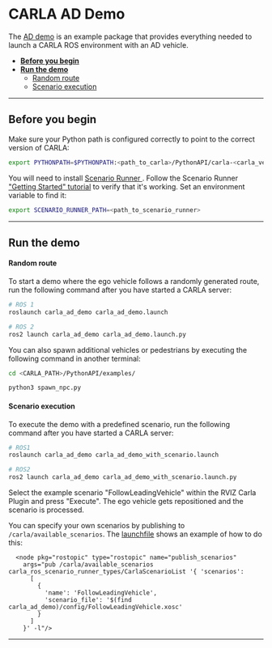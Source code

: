 # CARLA AD Demo

The [AD demo](https://github.com/carla-simulator/ros-bridge/tree/master/carla_ad_demo) is an example package that provides everything needed to launch a CARLA ROS environment with an AD vehicle. 

- [__Before you begin__](#before-you-begin)
- [__Run the demo__](#run-the-demo)
    - [Random route](#random-route)
    - [Scenario execution](#scenario-execution)
---

## Before you begin

Make sure your Python path is configured correctly to point to the correct version of CARLA:

```sh
export PYTHONPATH=$PYTHONPATH:<path_to_carla>/PythonAPI/carla-<carla_version_and_arch>.egg:<path_to_carla>/PythonAPI/carla/
```

You will need to install [Scenario Runner ](https://carla-scenariorunner.readthedocs.io/en/latest/getting_scenariorunner/). Follow the 
Scenario Runner ["Getting Started" tutorial](https://github.com/carla-simulator/scenario_runner/blob/master/Docs/getting_started.md) to verify that it's working. Set an environment variable to find it:

```sh
export SCENARIO_RUNNER_PATH=<path_to_scenario_runner>
```

---

## Run the demo


#### Random route

To start a demo where the ego vehicle follows a randomly generated route, run the following command after you have started a CARLA server:

```sh
# ROS 1
roslaunch carla_ad_demo carla_ad_demo.launch

# ROS 2
ros2 launch carla_ad_demo carla_ad_demo.launch.py
```

You can also spawn additional vehicles or pedestrians by executing the following command in another terminal:

```sh
cd <CARLA_PATH>/PythonAPI/examples/

python3 spawn_npc.py
```

#### Scenario execution

To execute the demo with a predefined scenario, run the following command after you have started a CARLA server:

```sh
# ROS1
roslaunch carla_ad_demo carla_ad_demo_with_scenario.launch

# ROS2
ros2 launch carla_ad_demo carla_ad_demo_with_scenario.launch.py
```

Select the example scenario "FollowLeadingVehicle" within the RVIZ Carla Plugin and press "Execute". The ego vehicle gets repositioned and the scenario is processed. 

You can specify your own scenarios by publishing to `/carla/available_scenarios`. The [launchfile](https://github.com/carla-simulator/ros-bridge/blob/ros2/carla_ad_demo/launch/carla_ad_demo_with_scenario.launch) shows an example of how to do this:

```launch
  <node pkg="rostopic" type="rostopic" name="publish_scenarios"
    args="pub /carla/available_scenarios carla_ros_scenario_runner_types/CarlaScenarioList '{ 'scenarios':  
      [
        {
          'name': 'FollowLeadingVehicle',
          'scenario_file': '$(find carla_ad_demo)/config/FollowLeadingVehicle.xosc'
        }
      ]
    }' -l"/>
```

---



